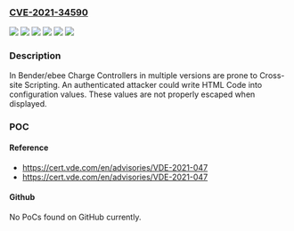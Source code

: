 ### [CVE-2021-34590](https://cve.mitre.org/cgi-bin/cvename.cgi?name=CVE-2021-34590)
![](https://img.shields.io/static/v1?label=Product&message=CC612&color=blue)
![](https://img.shields.io/static/v1?label=Product&message=CC613&color=blue)
![](https://img.shields.io/static/v1?label=Product&message=ICC15xx&color=blue)
![](https://img.shields.io/static/v1?label=Product&message=ICC16xx&color=blue)
![](https://img.shields.io/static/v1?label=Version&message=5.11.x%3C%205.11.2%20&color=brighgreen)
![](https://img.shields.io/static/v1?label=Vulnerability&message=CWE-79%20Cross-site%20Scripting%20(XSS)&color=brighgreen)

### Description

In Bender/ebee Charge Controllers in multiple versions are prone to Cross-site Scripting. An authenticated attacker could write HTML Code into configuration values. These values are not properly escaped when displayed.

### POC

#### Reference
- https://cert.vde.com/en/advisories/VDE-2021-047
- https://cert.vde.com/en/advisories/VDE-2021-047

#### Github
No PoCs found on GitHub currently.

